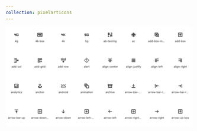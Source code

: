 ```yaml
---
collection: pixelarticons
---
```


<!--@include: ./_partials/collection.md-->

![Pixelarticons Icon Collection](./assets/pixelarticons/pixelarticons.webp)
